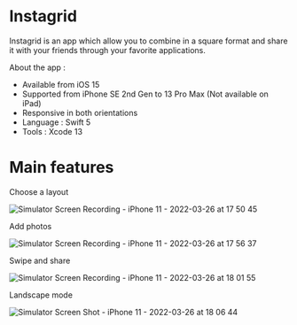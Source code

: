 # Instagrid 
Instagrid is an app which allow you to combine in a square format and share it with your friends through your favorite applications.

About the app :
- Available from iOS 15
- Supported from iPhone SE 2nd Gen to 13 Pro Max (Not available on iPad)
- Responsive in both orientations
- Language : Swift 5
- Tools : Xcode 13

# Main features

Choose a layout

![Simulator Screen Recording - iPhone 11 - 2022-03-26 at 17 50 45](https://user-images.githubusercontent.com/73337516/160249511-9d32afbc-244b-40c8-92e9-1b4cf831f003.gif)

Add photos

![Simulator Screen Recording - iPhone 11 - 2022-03-26 at 17 56 37](https://user-images.githubusercontent.com/73337516/160249669-453b16db-b252-468d-8405-770eb93cd7e0.gif)

Swipe and share

![Simulator Screen Recording - iPhone 11 - 2022-03-26 at 18 01 55](https://user-images.githubusercontent.com/73337516/160249879-c2a124f6-e232-460e-829f-484fd80395ba.gif)

Landscape mode

![Simulator Screen Shot - iPhone 11 - 2022-03-26 at 18 06 44](https://user-images.githubusercontent.com/73337516/160249988-604bbe54-d1ea-4306-910e-3919d01d0d84.png)








